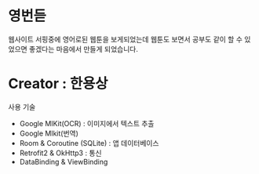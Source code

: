 # 영번듣

웹사이트 서핑중에 영어로된 웹툰을 보게되었는데
웹툰도 보면서 공부도 같이 할 수 있었으면 좋겠다는 마음에서 만들게 되었습니다.

# Creator : 한용상

사용 기술
- Google MlKit(OCR) : 이미지에서 텍스트 추출
- Google Mlkit(번역)
- Room & Coroutine (SQLite) : 앱 데이터베이스
- Retrofit2 & OkHttp3 : 통신
- DataBinding & ViewBinding
